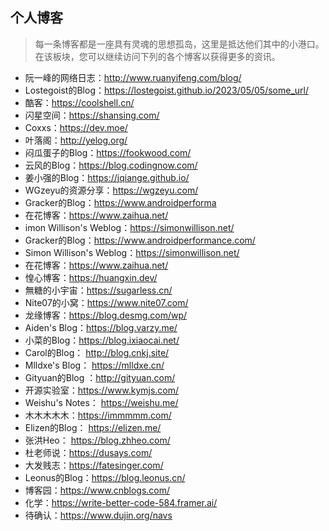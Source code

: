 ## 个人博客
> 每一条博客都是一座具有灵魂的思想孤岛，这里是抵达他们其中的小港口。  
> 在该板块，您可以继续访问下列的各个博客以获得更多的资讯。  
- 阮一峰的网络日志：<http://www.ruanyifeng.com/blog/>
- Lostegoist的Blog：<https://lostegoist.github.io/2023/05/05/some_url/>
- 酷客：<https://coolshell.cn/>
- 闪星空间：<https://shansing.com/>
- Coxxs：<https://dev.moe/>
- 叶落阁：<http://yelog.org/>
- 闷瓜蛋子的Blog：<https://fookwood.com/>
- 云风的Blog：<https://blog.codingnow.com/>
- 姜小强的Blog：<https://jqiange.github.io/>
- WGzeyu的资源分享：<https://wgzeyu.com/>
- Gracker的Blog：<https://www.androidperforma>
- 在花博客：<https://www.zaihua.net/>
- imon Willison's Weblog：<https://simonwillison.net/>
- Gracker的Blog：<https://www.androidperformance.com/>
- Simon Willison's Weblog：<https://simonwillison.net/>
- 在花博客：<https://www.zaihua.net/>
- 惶心博客：<https://huangxin.dev/>
- 無糖的小宇宙：<https://sugarless.cn/>
- Nite07的小窝：<https://www.nite07.com/>
- 龙缘博客：<https://blog.desmg.com/wp/>
- Aiden's Blog：<https://blog.varzy.me/>
- 小菜的Blog：<https://blog.ixiaocai.net/>
- Carol的Blog： <http://blog.cnkj.site/>
- Mlldxe's Blog： <https://mlldxe.cn/>
- Gityuan的Blog ：<http://gityuan.com/>
- 开源实验室：<https://www.kymjs.com/>
- Weishu's Notes： <https://weishu.me/>
- 木木木木木：<https://immmmm.com/>
- Elizen的Blog： <https://elizen.me/>
- 张洪Heo： <https://blog.zhheo.com/>
- 杜老师说：<https://dusays.com/>
- 大发贱志：<https://fatesinger.com/>
- Leonus的Blog：<https://blog.leonus.cn/>
- 博客园：<https://www.cnblogs.com/>
- 化学：<https://write-better-code-584.framer.ai/>
- 待确认：https://www.dujin.org/navs

